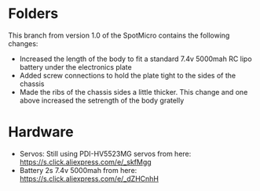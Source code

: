 # Folders

This branch from version 1.0 of the SpotMicro contains the following changes:

* Increased the length of the body to fit a standard 7.4v 5000mah RC lipo battery under the electronics plate
* Added screw connections to hold the plate tight to the sides of the chassis
* Made the ribs of the chassis sides a little thicker. This change and one above increased the setrength of the body gratelly

# Hardware

* Servos: Still using PDI-HV5523MG servos from here: https://s.click.aliexpress.com/e/_skfMgg
* Battery 2s 7.4v 5000mah from here: https://s.click.aliexpress.com/e/_dZHCnhH



